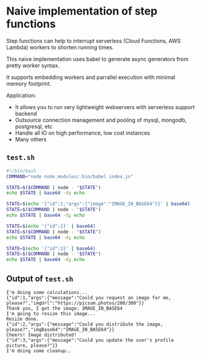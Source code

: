 # Naive implementation of step functions

Step functions can help to interrupt serverless (Cloud Functions, AWS Lambda) workers to shorten running times.

This naive implementation uses babel to generate async generators from pretty worker syntax.

It supports embedding workers and parrallel execution with minimal memory footprint.

Application:

- It allows you to run very lightweight webservers with serverless support backend
- Outsource connection management and pooling of mysql, mongodb, postgresql, etc
- Handle all IO on high performance, low cost instances
- Many others

## `test.sh`

```bash
#!/bin/bash
COMMAND="node node_modules/.bin/babel index.js"

STATE=$($COMMAND | node - "$STATE")
echo $STATE | base64 -d; echo

STATE=$(echo '{"id":1,"args":{"image":"IMAGE_IN_BASE64"}}' | base64)
STATE=$($COMMAND | node - "$STATE")
echo $STATE | base64 -d; echo

STATE=$(echo '{"id":2}' | base64)
STATE=$($COMMAND | node - "$STATE")
echo $STATE | base64 -d; echo

STATE=$(echo '{"id":3}' | base64)
STATE=$($COMMAND | node - "$STATE")
echo $STATE | base64 -d; echo
```

## Output of `test.sh`

```text
I'm doing some calculations...
{"id":1,"args":{"message":"Could you request an image for me, please?","imgUrl":"https://picsum.photos/200/300"}}
Thank you, I got the image: IMAGE_IN_BASE64
I'm going to resize this image...
Resize done.
{"id":2,"args":{"message":"Could you distribute the image, please?","imgBase64":"IMAGE_IN_BASE64"}}
Cheers! Image distributed!
{"id":3,"args":{"message":"Could you update the user's profile picture, please?"}}
I'm doing some cleanup..
```
